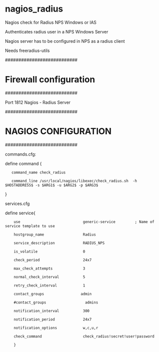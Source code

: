 nagios_radius
=============

Nagios check for Radius NPS Windows or IAS 

 Authenticates radius user in a NPS Windows Server 
 
  Nagios server has to be configured in NPS as a radius client
 
 Needs freeradius-utils
 
###########################
# Firewall configuration
###########################

Port 1812  Nagios - Radius Server
 


###########################
#   NAGIOS CONFIGURATION
###########################

commands.cfg:

define command {

       command_name check_radius

       command_line /usr/local/nagios/libexec/check_radius.sh  -h $HOSTADDRESS$ -s $ARG1$ -u $ARG2$ -p $ARG3$

}




services.cfg

define service{

        use                             generic-service         ; Name of service template to use

        hostgroup_name                  Radius

        service_description             RADIUS_NPS

        is_volatile                     0

        check_period                    24x7

        max_check_attempts              3

        normal_check_interval           5

        retry_check_interval            1

        contact_groups                 admin

        #contact_groups                  admins

        notification_interval           300

        notification_period             24x7

        notification_options            w,c,u,r

        check_command                   check_radius!secret!user!password

        }

